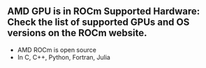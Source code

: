 ## AMD GPU is in ROCm Supported Hardware: Check the list of supported GPUs and OS versions on the ROCm website.
- AMD ROCm is open source
- In C, C++, Python, Fortran, Julia
